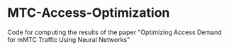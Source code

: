 # MTC-Access-Optimization
Code for computing the results of the paper "Optimizing Access Demand for mMTC Traffic Using Neural Networks"
